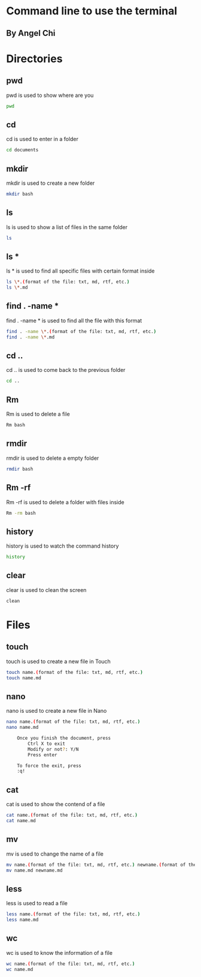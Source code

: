 # Command line to use the terminal
## By Angel Chi

# Directories

## pwd
pwd is used to show where are you

```sh
pwd
```


## cd
cd is used to enter in a folder

```sh
cd documents
```
 

## mkdir
mkdir is used to create a new folder

```sh
mkdir bash
```


## ls
ls is used to show a list of files in the same folder

```sh
ls
```


## ls \*
ls \* is used to find all specific files with certain format inside
```sh
ls \*.(format of the file: txt, md, rtf, etc.)
ls \*.md
```


## find . -name \*
find . -name \* is used to find all the file with this format
```sh
find . -name \*.(format of the file: txt, md, rtf, etc.)
find . -name \*.md
```


## cd ..
cd .. is used to come back to the previous folder

```sh
cd ..
```


## Rm
Rm is used to delete a file

```sh
Rm bash
```


## rmdir
rmdir is used to delete a empty folder

```sh
rmdir bash
```


## Rm -rf
Rm -rf is used to delete a folder with files inside

```sh
Rm -rm bash
```


## history
history is used to watch the command history

```sh
history
```


## clear
clear is used to clean the screen

```sh
clean
```


# Files


## touch
touch is used to create a new file in Touch

```sh
touch name.(format of the file: txt, md, rtf, etc.)
touch name.md
```


## nano
nano is used to create a new file in Nano

```sh
nano name.(format of the file: txt, md, rtf, etc.)
nano name.md

	Once you finish the document, press
		Ctrl X to exit
		Modify or not?: Y/N
		Press enter

	To force the exit, press
	:q!
```


## cat
cat is used to show the contend of a file

```sh
cat name.(format of the file: txt, md, rtf, etc.)
cat name.md
```


## mv
mv is used to change the name of a file

```sh
mv name.(format of the file: txt, md, rtf, etc.) newname.(format of the file: txt, md, rtf, etc.)
mv name.md newname.md
```


## less
less is used to read a file
```sh
less name.(format of the file: txt, md, rtf, etc.)
less name.md
```


## wc
wc is used to know the information of a file
```sh
wc name.(format of the file: txt, md, rtf, etc.)
wc name.md
```

